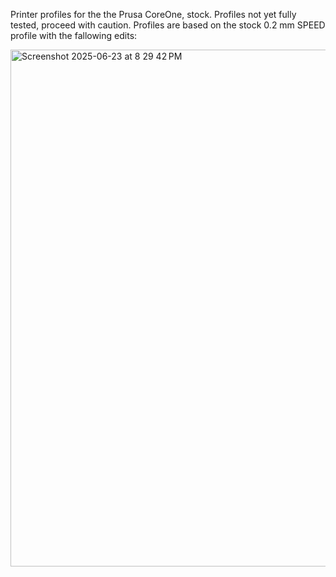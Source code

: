 Printer profiles for the the Prusa CoreOne, stock. Profiles not yet fully tested, proceed with caution. Profiles are based on the stock 0.2 mm SPEED profile with the fallowing edits:

<img width="827" alt="Screenshot 2025-06-23 at 8 29 42 PM" src="https://github.com/user-attachments/assets/d3222f66-2bba-49e2-acf8-cde8fff46d94" />

